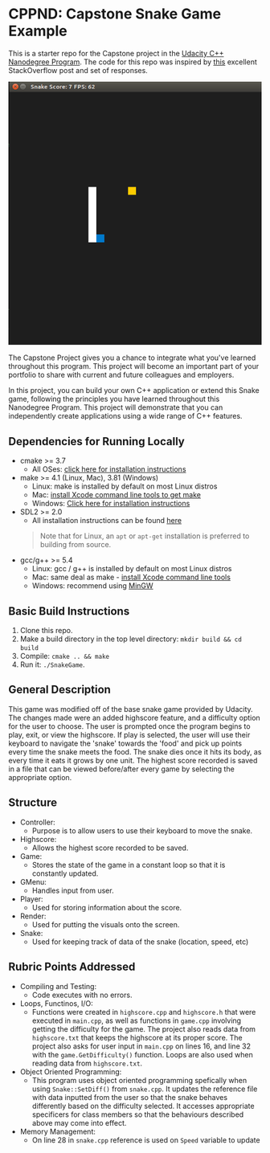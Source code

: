 # CPPND: Capstone Snake Game Example

This is a starter repo for the Capstone project in the [Udacity C++ Nanodegree Program](https://www.udacity.com/course/c-plus-plus-nanodegree--nd213). The code for this repo was inspired by [this](https://codereview.stackexchange.com/questions/212296/snake-game-in-c-with-sdl) excellent StackOverflow post and set of responses.

<img src="snake_game.gif"/>

The Capstone Project gives you a chance to integrate what you've learned throughout this program. This project will become an important part of your portfolio to share with current and future colleagues and employers.

In this project, you can build your own C++ application or extend this Snake game, following the principles you have learned throughout this Nanodegree Program. This project will demonstrate that you can independently create applications using a wide range of C++ features.

## Dependencies for Running Locally
* cmake >= 3.7
  * All OSes: [click here for installation instructions](https://cmake.org/install/)
* make >= 4.1 (Linux, Mac), 3.81 (Windows)
  * Linux: make is installed by default on most Linux distros
  * Mac: [install Xcode command line tools to get make](https://developer.apple.com/xcode/features/)
  * Windows: [Click here for installation instructions](http://gnuwin32.sourceforge.net/packages/make.htm)
* SDL2 >= 2.0
  * All installation instructions can be found [here](https://wiki.libsdl.org/Installation)
  >Note that for Linux, an `apt` or `apt-get` installation is preferred to building from source. 
* gcc/g++ >= 5.4
  * Linux: gcc / g++ is installed by default on most Linux distros
  * Mac: same deal as make - [install Xcode command line tools](https://developer.apple.com/xcode/features/)
  * Windows: recommend using [MinGW](http://www.mingw.org/)

## Basic Build Instructions

1. Clone this repo.
2. Make a build directory in the top level directory: `mkdir build && cd build`
3. Compile: `cmake .. && make`
4. Run it: `./SnakeGame`.

## General Description

This game was modified off of the base snake game provided by Udacity. The changes made were an added highscore feature, and a difficulty option for the user to choose. The user is prompted once the program begins to play, exit, or view the highscore. If play is selected, the user will use their keyboard to navigate the 'snake' towards the 'food' and pick up points every time the snake meets the food. The snake dies once it hits its body, as every time it eats it grows by one unit. The highest score recorded is saved in a file that can be viewed before/after every game by selecting the appropriate option. 

## Structure

* Controller: 
  * Purpose is to allow users to use their keyboard to move the snake.
* Highscore: 
  * Allows the highest score recorded to be saved.
* Game: 
  * Stores the state of the game in a constant loop so that it is constantly updated.
* GMenu: 
  * Handles input from user.
* Player: 
  * Used for storing information about the score.
* Render: 
  * Used for putting the visuals onto the screen.
* Snake: 
  * Used for keeping track of data of the snake (location, speed, etc)

## Rubric Points Addressed

* Compiling and Testing: 
  * Code executes with no errors.
* Loops, Functinos, I/O: 
  * Functions were created in `highscore.cpp` and `highscore.h` that were executed in `main.cpp`, as well as functions in `game.cpp` involving getting the difficulty for the game. The project also reads data from `highscore.txt` that keeps the highscore at its proper score. The project also asks for user input in `main.cpp` on lines 16, and line 32 with the `game.GetDifficulty()` function. Loops are also used when reading data from `highscore.txt`.
* Object Oriented Programming: 
  * This program uses object oriented programming spefically when using `Snake::SetDiff()` from `snake.cpp`. It updates the reference file with data inputted from the user so that the snake behaves differently based on the difficulty selected. It accesses appropriate specificers for class members so that the behaviours described above may come into effect.
* Memory Management:
  * On line 28 in `snake.cpp` reference is used on `Speed` variable to update
